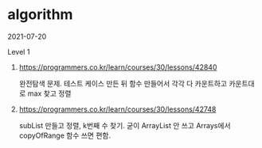 # algorithm

2021-07-20

Level 1

1. https://programmers.co.kr/learn/courses/30/lessons/42840

    완전탐색 문제. 테스트 케이스 만든 뒤 함수 만들어서 각각 다 카운트하고 카운트대로 max 찾고 정렬
   
2. https://programmers.co.kr/learn/courses/30/lessons/42748

   subList 만들고 정렬, k번째 수 찾기. 굳이 ArrayList 안 쓰고 Arrays에서 copyOfRange 함수 쓰면 편함.